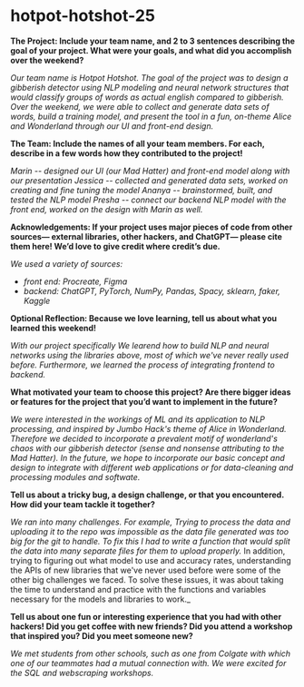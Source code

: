 # hotpot-hotshot-25
**The Project: Include your team name, and 2 to 3 sentences describing the goal of your project. What were your goals, and what did you accomplish over the weekend?**

_Our team name is Hotpot Hotshot. The goal of the project was to design a gibberish detector using NLP modeling and neural network structures that would classify groups of words as actual english compared to gibberish. Over the weekend, we were able to collect and generate data sets of words, build a training model, and present the tool in a fun, on-theme Alice and Wonderland through our UI and front-end design._

**The Team: Include the names of all your team members. For each, describe in a few words how they contributed to the project!**

_Marin -- designed our UI (our Mad Hatter) and front-end model along with our presentation
Jessica -- collected and generated data sets, worked on creating and fine tuning the model 
Ananya -- brainstormed, built, and tested the NLP model
Presha -- connect our backend NLP model with the front end, worked on the design with Marin as well._

**Acknowledgements: If your project uses major pieces of code from other sources— external libraries, other hackers, and ChatGPT— please cite them here! We’d love to give credit where credit’s due.**

_We used a variety of sources:_
 - _front end: Procreate, Figma_
 - _backend: ChatGPT, PyTorch, NumPy, Pandas, Spacy, sklearn, faker, Kaggle_

**Optional Reflection: Because we love learning, tell us about what you learned this weekend!**

_With our project specifically We learend how to build NLP and neural networks using the libraries above, most of which we've never really used before. Furthermore, we learned the process of integrating frontend to backend._

**What motivated your team to choose this project? Are there bigger ideas or features for the project that you’d want to implement in the future?**

_We were interested in the workings of ML and its application to NLP processing, and inspired by Jumbo Hack's theme of Alice in Wonderland. Therefore we decided to incorporate a prevalent motif of wonderland's chaos with our gibberish detector (sense and nonsense attributing to the Mad Hatter). 
In the future, we hope to incorporate our basic concept and design to integrate with different web applications or for data-cleaning and processing modules and softwate._

**Tell us about a tricky bug, a design challenge, or that you encountered. How did your team tackle it together?**

_We ran into many challenges. For example, Trying to process the data and uploading it to the repo was impossible as the data file generated was too big for the git to handle. To fix this I had to write a function that would split the data into many separate files for them to upload properly._ In addition, trying to figuring out what model to use and accuracy rates, understanding the APIs of new libraries that we've never used before were some of the other big challenges we faced. To solve these issues, it was about taking the time to understand and practice with the functions and variables necessary for the models and libraries to work._

**Tell us about one fun or interesting experience that you had with other hackers! Did you get coffee with new friends? Did you attend a workshop that inspired you? Did you meet someone new?**

_We met students from other schools, such as one from Colgate with which one of our teammates had a mutual connection with. We were excited for the SQL and webscraping workshops._
